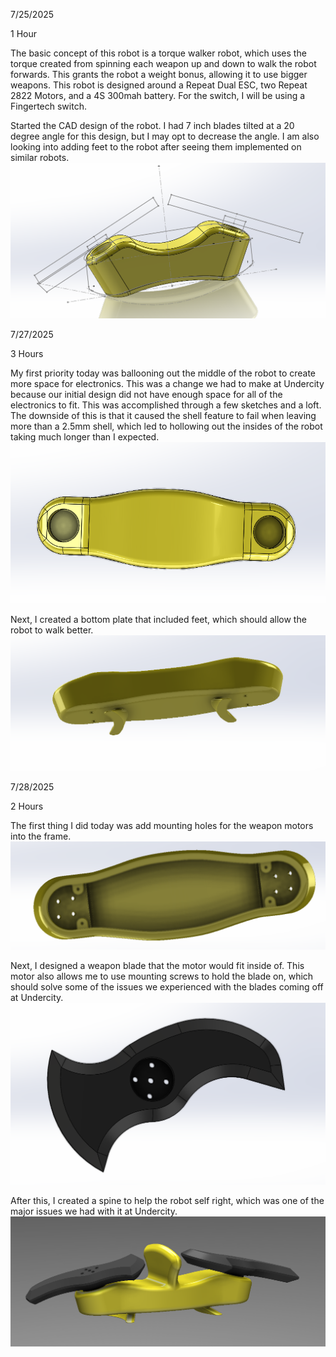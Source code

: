 7/25/2025

1 Hour

The basic concept of this robot is a torque walker robot, which uses the torque created from spinning each weapon up and down to walk the robot forwards. This grants the robot a weight bonus, allowing it to use bigger weapons. This robot is designed around a Repeat Dual ESC, two Repeat 2822 Motors, and a 4S 300mah battery. For the switch, I will be using a Fingertech switch.

Started the CAD design of the robot. I had 7 inch blades tilted at a 20 degree angle for this design, but I may opt to decrease the angle.  I am also looking into adding feet to the robot after seeing them implemented on similar robots.
![](https://github.com/KyleDavis2200/Banana-V2/blob/main/IMAGES/image_2025-07-25_222331245.png)

7/27/2025

3 Hours

My first priority today was ballooning out the middle of the robot to create more space for electronics. This was a change we had to make at Undercity because our initial design did not have enough space for all of the electronics to fit. This was accomplished through a few sketches and a loft. The downside of this is that it caused the shell feature to fail when leaving more than a 2.5mm shell, which led to hollowing out the insides of the robot taking much longer than I expected. 
![](https://github.com/KyleDavis2200/Banana-V2/blob/main/IMAGES/image_2025-07-28_185243989.png)

Next, I created a bottom plate that included feet, which should allow the robot to walk better.
![](https://github.com/KyleDavis2200/Banana-V2/blob/main/IMAGES/image_2025-07-28_190002701.png)


7/28/2025

2 Hours

The first thing I did today was add mounting holes for the weapon motors into the frame.
![](https://github.com/KyleDavis2200/Banana-V2/blob/main/IMAGES/image_2025-07-28_190110133.png)

Next, I designed a weapon blade that the motor would fit inside of. This motor also allows me to use mounting screws to hold the blade on, which should solve some of the issues we experienced with the blades coming off at Undercity.
![](https://github.com/KyleDavis2200/Banana-V2/blob/main/IMAGES/image_2025-07-28_180544761.png)

After this, I created a spine to help the robot self right, which was one of the major issues we had with it at Undercity.
![](https://github.com/KyleDavis2200/Banana-V2/blob/main/IMAGES/image_2025-07-28_181720749.png)
